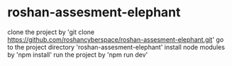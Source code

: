 # roshan-assesment-elephant
clone the project by 'git clone https://github.com/roshancyberspace/roshan-assesment-elephant.git'
go to the project directory 'roshan-assesment-elephant'
install node modules by 'npm install'
run the project by 'npm run dev'
